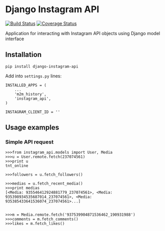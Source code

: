# Django Instagram API

[![Build Status](https://travis-ci.org/ramusus/django-instagram-api.png?branch=master)](https://travis-ci.org/ramusus/django-instagram-api) [![Coverage Status](https://coveralls.io/repos/ramusus/django-instagram-api/badge.png?branch=master)](https://coveralls.io/r/ramusus/django-instagram-api)

Application for interacting with Instagram API objects using Django model interface

## Installation

    pip install django-instagram-api

Add into `settings.py` lines:

    INSTALLED_APPS = (
        ...
        'm2m_history',
        'instagram_api',
    )

    INSTAGRAM_CLIENT_ID = ''

## Usage examples

### Simple API request

    >>>from instagram_api.models import User, Media
    >>>u = User.remote.fetch(237074561)
    >>>print u
    tnt_online

    >>>followers = u.fetch_followers()

    >>>medias = u.fetch_recent_media()
    >>>print medias
    [<Media: 935546412924881779_237074561>, <Media: 935398934535687014_237074561>, <Media: 935385433641536074_237074561>...]


    >>>m = Media.remote.fetch('937539904871536462_190931988')
    >>>comments = m.fetch_comments()
    >>>likes = m.fetch_likes()
